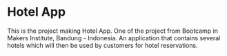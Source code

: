 # Hotel App
This is the project making Hotel App. One of the project from Bootcamp in Makers Institute, Bandung - Indonesia.
An application that contains several hotels which will then be used by customers for hotel reservations.
